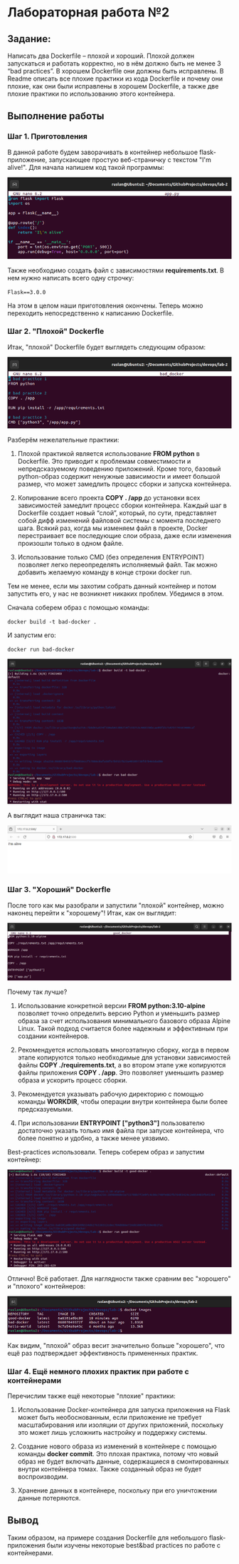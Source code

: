 # Лабораторная работа №2

## Задание:
Написать два Dockerfile – плохой и хороший. Плохой должен запускаться и работать корректно, но в нём должно быть не менее 3 “bad practices”. В хорошем Dockerfile они должны быть исправлены. В Readme описать все плохие практики из кода Dockerfile и почему они плохие, как они были исправлены в хорошем  Dockerfile, а также две плохие практики по использованию этого контейнера.

## Выполнение работы

### Шаг 1. Приготовления

В данной работе будем заворачивать в контейнер небольшое flask-приложение, запускающее простую веб-страничку с текстом "I'm alive!". Для начала напишем код такой программы:

![app.py](./screenshots/code.png)

Также необходимо создать файл с зависимостями **requirements.txt**. В нем нужно написать всего одну строчку:

`Flask==3.0.0`

На этом в целом наши приготовления окончены. Теперь можно переходить непосредственно к написанию Dockerfile.


### Шаг 2. "Плохой" Dockerfle

Итак, "плохой" Dockerfile будет выглядеть следующим образом:

![bad-docker](./screenshots/bad_docker.png)

Разберём нежелательные практики:

1. Плохой практикой является использование **FROM python** в Dockerfile. Это приводит к проблемам совместимости и непредсказуемому поведению приложений. Кроме того, базовый python-образ содержит ненужные зависимости и имеет большой размер, что может замедлить процесс сборки и запуска контейнера.

2. Копирование всего проекта **COPY . /app** до установки всех зависимостей замедлит процесс сборки контейнера. Каждый шаг в Dockerfile создает новый “слой”, который, по сути, представляет собой дифф изменений файловой системы с момента последнего шага. Всякий раз, когда мы изменяем файл в проекте, Docker перестраивает все последующие слои образа, даже если изменения произошли только в одном файле.

3. Использование только CMD (без определения ENTRYPOINT) позволяет легко переопределять исполняемый файл. Так можно добавить желаемую команду в конце строки docker run.

Тем не менее, если мы захотим собрать данный контейнер и потом запустить его, у нас не возникнет никаких проблем. Убедимся в этом.

Сначала соберем образ с помощью команды:

`docker build -t bad-docker .`

И запустим его:

`docker run bad-docker`

![build&run bad-docker](./screenshots/bad_docker_build_run.png)

А выглядит наша страничка так:

![I'm alive!](./screenshots/web.png)

### Шаг 3. "Хороший" Dockerfle

После того как мы разобрали и запустили "плохой" контейнер, можно наконец перейти к "хорошему"! Итак, как он выглядит:

![good-docker](./screenshots/good_docker.png)

Почему так лучше? 

1. Использование конкретной версии **FROM python:3.10-alpine** позволяет точно определить версию Python и уменьшить размер образа за счет использования минимального базового образа Alpine Linux. Такой подход считается более надежным и эффективным при создании контейнеров.

2. Рекомендуется использовать многоэтапную сборку, когда в первом этапе копируются только необходимые для установки зависимостей файлы **COPY ./requirements.txt**, а во втором этапе уже копируются файлы приложения **COPY . /app**. Это позволяет уменьшить размер образа и ускорить процесс сборки.

3. Рекомендуется указывать рабочую директорию с помощью команды **WORKDIR**, чтобы операции внутри контейнера были более предсказуемыми.

4. При использовании **ENTRYPOINT ["python3"]** пользователю достаточно указать только имя файла при запуске контейнера, что более понятно и удобно, а также менее уязвимо.

Best-practices использовали. Теперь соберем образ и запустим контейнер:

![build&run good-docker](./screenshots/good_docker_build_run.png)

Отлично! Всё работает. Для наглядности также сравним вес "хорошего" и "плохого" контейнеров:

![Сравниваем образы](./screenshots/images.png)

Как видим, "плохой" образ весит значительно больше "хорошего", что ещё раз подтверждает эффективность примененных практик.

### Шаг 4. Ещё немного плохих практик при работе с контейнерами

Перечислим также ещё некоторые "плохие" практики:

1. Использование Docker-контейнера для запуска приложения на Flask может быть необоснованным, если приложение не требует масштабирования или изоляции от других приложений, поскольку это может лишь усложнить настройку и поддержку системы.

2. Создание нового образа из изменений в контейнере с помощью команды **docker commit**. Это плохая практика, потому что новый образ не будет включать данные, содержащиеся в смонтированных внутри контейнера томах. Также созданный образ не будет воспроизводим. 

3. Хранение данных в контейнере, поскольку при его уничтожении данные потеряются.

## Вывод

Таким образом, на примере создания Dockerfile для небольшого flask-приложения были изучены некоторые best&bad practices по работе с контейнерами. 

